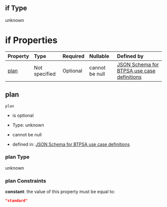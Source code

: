 ## if Type

unknown

# if Properties

| Property      | Type          | Required | Nullable       | Defined by                                                                                                                                                                                                                                    |
| :------------ | :------------ | :------- | :------------- | :-------------------------------------------------------------------------------------------------------------------------------------------------------------------------------------------------------------------------------------------- |
| [plan](#plan) | Not specified | Optional | cannot be null | [JSON Schema for BTPSA use case definitions](btpsa-usecase-properties-services-items-allof-1-then-allof-117-then-allof-0-if-properties-plan.md "undefined#/properties/services/items/allOf/1/then/allOf/117/then/allOf/0/if/properties/plan") |

## plan



`plan`

*   is optional

*   Type: unknown

*   cannot be null

*   defined in: [JSON Schema for BTPSA use case definitions](btpsa-usecase-properties-services-items-allof-1-then-allof-117-then-allof-0-if-properties-plan.md "undefined#/properties/services/items/allOf/1/then/allOf/117/then/allOf/0/if/properties/plan")

### plan Type

unknown

### plan Constraints

**constant**: the value of this property must be equal to:

```json
"standard"
```
